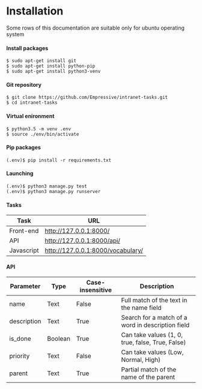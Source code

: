 # Installation
Some rows of this documentation are suitable only for ubuntu operating system

#### Install packages
```
$ sudo apt-get install git
$ sudo apt-get install python-pip
$ sudo apt-get install python3-venv
```

#### Git repository
```
$ git clone https://github.com/Empressive/intranet-tasks.git
$ cd intranet-tasks
```

#### Virtual enironment
```
$ python3.5 -m venv .env
$ source ./env/bin/activate
```

#### Pip packages
```
(.env)$ pip install -r requirements.txt
```

#### Launching
```
(.env)$ python3 manage.py test
(.env)$ python3 manage.py runserver
```

#### Tasks
| Task  | URL |
| ------------- | ------------- |
| Front-end  | http://127.0.0.1:8000/  |
| API  | http://127.0.0.1:8000/api/  |
| Javascript  | http://127.0.0.1:8000/vocabulary/  |


#### API
| Parameter  | Type | Case-insensitive | Description |
| ------------- | ------------- | ------------- | ------------- |
| name  | Text | False | Full match of the text in the name field |
| description | Text | True | Search for a match of a word in description field |
| is_done | Boolean | True | Can take values (1, 0, true, false, True, False) |
| priority | Text | False | Can take values (Low, Normal, High) |
| parent | Text | True | Partial match of the name of the parent |